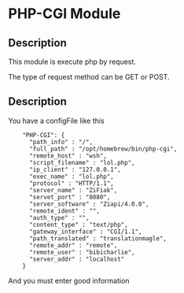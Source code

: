 # PHP-CGI Module

## Description

This module is execute php by request.

The type of request method can be GET or POST.

## Description

You have a configFile like this 
```
    "PHP-CGI": {
      "path_info" : "/",
      "full_path" : "/opt/homebrew/bin/php-cgi",
      "remote_host" : "wsh",
      "script_filename" : "lol.php",
      "ip_client" : "127.0.0.1",
      "exec_name" : "lol.php",
      "protocol" : "HTTP/1.1",
      "server_name" : "ZiFiak",
      "servet_port" : "8080",
      "server_software" : "Ziapi/4.0.0",
      "remote_ident" : "",
      "auth_type" : "",
      "content_type" : "text/php",
      "gateway_interface" : "CGI/1.1",
      "path_translated" : "translationmagle",
      "remote_addr" : "remote",
      "remote_user" : "bibicharlie",
      "server_addr" : "localhost"
    }
```
And you must enter good information
